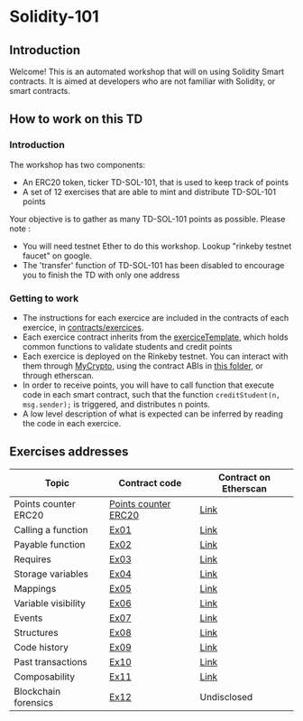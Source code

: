 # Solidity-101
## Introduction
Welcome! This is an automated workshop that will on using Solidity Smart contracts. It is aimed at developers who are not familiar with Solidity, or smart contracts.


## How to work on this TD
### Introduction
The workshop has two components:
- An ERC20 token, ticker TD-SOL-101, that is used to keep track of points 
- A set of 12 exercises that are able to mint and distribute TD-SOL-101 points

Your objective is to gather as many TD-SOL-101 points as possible. Please note :
- You will need testnet Ether to do this workshop. Lookup "rinkeby testnet faucet" on google.
- The 'transfer' function of TD-SOL-101 has been disabled to encourage you to finish the TD with only one address


### Getting to work
- The instructions for each exercice are included in the contracts of each exercice, in [contracts/exercices](contracts/exercices). 
- Each exercice contract inherits from the [exerciceTemplate](contracts/exerciceTemplate.sol), which holds common functions to validate students and credit points
- Each exercice is deployed on the Rinkeby testnet. You can interact with them through [MyCrypto](https://mycrypto.com/contracts/interact), using the contract ABIs in [this folder](build/contracts), or through etherscan.
- In order to receive points, you will have to call function that execute code in each smart contract,  such that the function `creditStudent(n, msg.sender);` is triggered, and distributes n points.
- A low level description of what is expected can be inferred by reading the code in each exercice.

## Exercises addresses
|Topic|Contract code|Contract on Etherscan|
|---|---|---|
|Points counter ERC20|[Points counter ERC20](contracts/TDERC20.sol)|[Link](https://rinkeby.etherscan.io/contract/0x685620EFBeCE50A84F48e6bf8b87312F07bB9c23)|
|Calling a function|[Ex01](contracts/exercices/ex01.sol)|[Link](https://rinkeby.etherscan.io/contract/0x6ec8B610359C13A2e337d83a5cD60df09541A45A)|
|Payable function|[Ex02](contracts/exercices/ex02.sol)|[Link](https://rinkeby.etherscan.io/contract/0x057eb8BF95620F429eEcD03BCE390861995ab05C)|
|Requires|[Ex03](contracts/exercices/ex03.sol)|[Link](https://rinkeby.etherscan.io/contract/0x6aD0cb1d8E00D8d4cDB46198411a43e5683f5550)|
|Storage variables|[Ex04](contracts/exercices/ex04.sol)|[Link](https://rinkeby.etherscan.io/contract/0x39D7511fB9f12bC99A1d1225eed17B2293C59f85)|
|Mappings|[Ex05](contracts/exercices/ex05.sol)|[Link](https://rinkeby.etherscan.io/contract/0x333bCe26713A36D02aabCBd94927e4E7FBE8C2A9)|
|Variable visibility|[Ex06](contracts/exercices/ex06.sol)|[Link](https://rinkeby.etherscan.io/contract/0xaB1DF75053F36AAabD88166Fc6F1080B5a47c4C7)|
|Events|[Ex07](contracts/exercices/ex07.sol)|[Link](https://rinkeby.etherscan.io/contract/0x9D3241b6bFeEcE7Abc233072aDa18e17Ec1eD948)|
|Structures|[Ex08](contracts/exercices/ex08.sol)|[Link](https://rinkeby.etherscan.io/contract/0xb595b4ddb362aB4804F58aC222D7489DEC1CcCfe)|
|Code history|[Ex09](contracts/exercices/ex09.sol)|[Link](https://rinkeby.etherscan.io/contract/0x5a4E2eE5AF05e0FB648A0f0bb5BF7FAe5fc2F657)|
|Past transactions|[Ex10](contracts/exercices/ex10.sol)|[Link](https://rinkeby.etherscan.io/contract/0x892ba594CFB0c2176c14d8DBb8A76a68A17fBF5D)|
|Composability|[Ex11](contracts/exercices/ex11.sol)|[Link](https://rinkeby.etherscan.io/contract/0xB1737787022cE2Cb0C415F660a527a4480acC4ea)|
|Blockchain forensics|[Ex12](contracts/exercices/ex12.sol)|Undisclosed|



